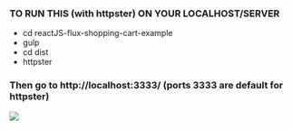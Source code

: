 ### TO RUN THIS (with httpster) ON YOUR LOCALHOST/SERVER

* cd reactJS-flux-shopping-cart-example
* gulp
* cd dist
* httpster

### Then go to http://localhost:3333/ (ports 3333 are default for httpster)

![](http://screenshu.com/static/uploads/temporary/d3/54/63/3rljm6.jpg)
